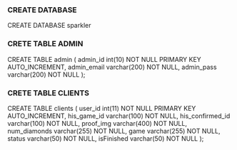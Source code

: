 ### CREATE DATABASE

CREATE DATABASE sparkler

### CRETE TABLE ADMIN

CREATE TABLE admin (
admin_id int(10) NOT NULL PRIMARY KEY AUTO_INCREMENT,
admin_email varchar(200) NOT NULL,
admin_pass varchar(200) NOT NULL
);

### CRETE TABLE CLIENTS

CREATE TABLE clients (
user_id int(11) NOT NULL PRIMARY KEY AUTO_INCREMENT,
his_game_id varchar(100) NOT NULL,
his_confirmed_id varchar(100) NOT NULL,
proof_img varchar(400) NOT NULL,
num_diamonds varchar(255) NOT NULL,
game varchar(255) NOT NULL,
status varchar(50) NOT NULL,
isFinished varchar(50) NOT NULL
);
